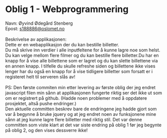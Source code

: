 # Oblig 1 - Webprogrammering

Navn: Øyvind Ødegård Stenberg <br/>
Epost: s188886@oslomet.no
<br/>
<br/>
Beskrivelse av applikasjonen: <br/>
Dette er en webapplikasjon der du kan bestille billetter. <br/>
Du må skrive inn verdier i alle inputfeltene for å kunne lagre noe som helst. 
Du kan velge mellom flere filmer og du kan bestille flere billetter.Du har en knapp 
for å vise alle billettene som er lagret og du kan slette billettene via en annen knapp. 
I tilfelle du skulle refreshe siden og billettene ikke vises lenger har du også en knapp 
for å vise tidligere billetter som forsatt er i registeret helt til serveren slås av!
<br/>
<br/>
PS: Den første commiten min etter levering av første oblig der jeg endret javascript filen min 
sånn at applikasjonen fungerte riktig ser det ikke ut som om er registrert på github. 
(Hadde noen problemer med å oppdatere prosjektet, altså pushe endringer.) <br/>
Den aktuelle committen beskrev bare de endringene jeg hadde gjort som var å begynne å bruke jquery 
og at jeg endret noen av funksjonene mine sånn at jeg kunne lagre flere billetter med riktig stil. 
Det var denne committen som viste klart at det var siste endring på oblig 1 før jeg begynte på oblig 2, 
og den vises dessverre ikke!

